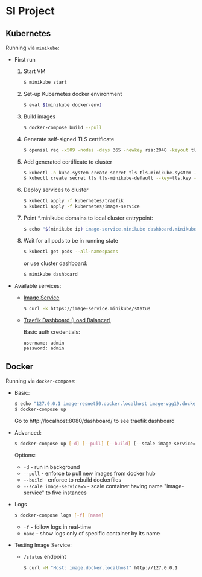 # SI Project

## Kubernetes

Running via `minikube`:

- First run

    1. Start VM
        ```bash
        $ minikube start
        ```
    2. Set-up Kubernetes docker environment
        ```bash
        $ eval $(minikube docker-env)
        ```
    3. Build images
        ```bash
        $ docker-compose build --pull
        ```
    4. Generate self-signed TLS certificate
        ```bash
        $ openssl req -x509 -nodes -days 365 -newkey rsa:2048 -keyout tls.key -out tls.crt -subj "/CN=*.minikube"
        ```
    5. Add generated certificate to cluster
        ```bash
        $ kubectl -n kube-system create secret tls tls-minikube-system --key=tls.key --cert=tls.crt
        $ kubectl create secret tls tls-minikube-default --key=tls.key --cert=tls.crt
        ```
    6. Deploy services to cluster
        ```bash
        $ kubectl apply -f kubernetes/traefik
        $ kubectl apply -f kubernetes/image-service
        ```
    7. Point *.minikube domains to local cluster entrypoint:
        ```bash
        $ echo "$(minikube ip) image-service.minikube dashboard.minikube" | sudo tee -a /etc/hosts
        ```

    8. Wait for all pods to be in running state
        ```bash
        $ kubectl get pods --all-namespaces
        ```
        or use cluster dashboard:

        ```bash
        $ minikube dashboard
        ```

- Available services:
    - [Image Service](https://image-service.minikube)
        ```bash
        $ curl -k https://image-service.minikube/status
        ```
    - [Traefik Dashboard (Load Balancer)](https://dashboard.minikube)

        Basic auth credentials:

        ```
        username: admin
        password: admin
        ```

## Docker

Running via `docker-compose`:

- Basic:
    ```bash
    $ echo "127.0.0.1 image-resnet50.docker.localhost image-vgg19.docker.localhost image-inceptv3.docker.localhost image-xceptv1.docker.localhost aggregator-service.docker.localhost" | sudo tee -a /etc/hosts
    $ docker-compose up
    ```
    Go to http://localhost:8080/dashboard/ to see traefik dashboard

- Advanced:
    ```bash
    $ docker-compose up [-d] [--pull] [--build] [--scale image-service=5]
    ```
    Options:
    - `-d` - run in background
    - `--pull` - enforce to pull new images from docker hub
    - `--build` - enforce to rebuild dockerfiles
    - `--scale image-service=5` - scale container having name "image-service" to five instances

- Logs
    ```bash
    $ docker-compose logs [-f] [name]
    ```
    - `-f` - follow logs in real-time
    - `name` - show logs only of specific container by its name

- Testing Image Service:
    - `/status` endpoint
      ```bash
      $ curl -H "Host: image.docker.localhost" http://127.0.0.1
      ```
